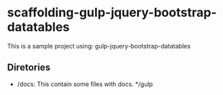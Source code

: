 # scaffolding-gulp-jquery-bootstrap-datatables



This is a sample project using: gulp-jquery-bootstrap-datatables




## Diretories
* /docs: This contain some files with docs.
*/gulp


